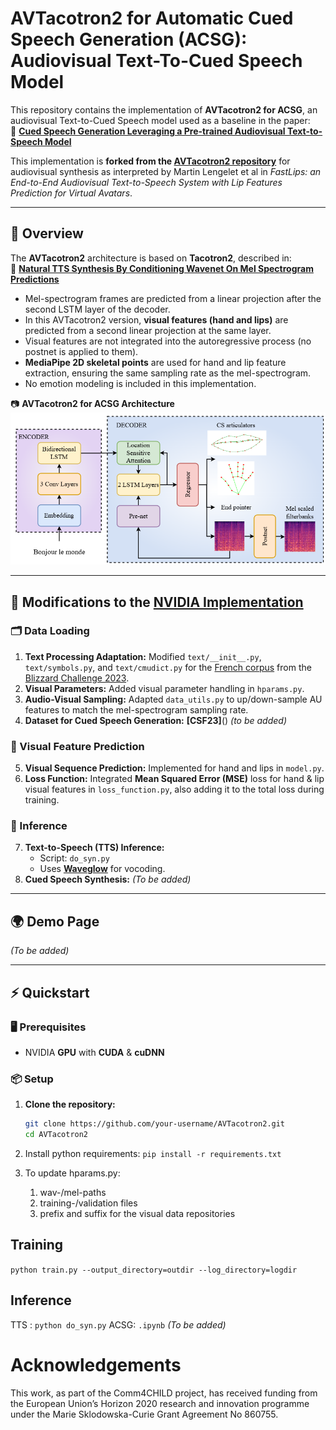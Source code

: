 # **AVTacotron2 for Automatic Cued Speech Generation (ACSG): Audiovisual Text-To-Cued Speech Model**

This repository contains the implementation of **AVTacotron2 for ACSG**, an audiovisual Text-to-Cued Speech model used as a baseline in the paper:  
📄 **[Cued Speech Generation Leveraging a Pre-trained Audiovisual Text-to-Speech Model](https://arxiv.org/pdf/2501.04799)**  

This implementation is **forked from the [AVTacotron2 repository](https://github.com/MartinLenglet/AVTacotron2)** for audiovisual synthesis as interpreted by Martin Lengelet et al in *FastLips: an End-to-End Audiovisual Text-to-Speech System with Lip Features Prediction for Virtual Avatars*.  

---

## **📌 Overview**
The **AVTacotron2** architecture is based on **Tacotron2**, described in:  
🔗 **[Natural TTS Synthesis By Conditioning Wavenet On Mel Spectrogram Predictions](https://arxiv.org/pdf/1712.05884.pdf)**  

- Mel-spectrogram frames are predicted from a linear projection after the second LSTM layer of the decoder.  
- In this AVTacotron2 version, **visual features (hand and lips)** are predicted from a second linear projection at the same layer.  
- Visual features are not integrated into the autoregressive process (no postnet is applied to them).  
- **MediaPipe 2D skeletal points** are used for hand and lip feature extraction, ensuring the same sampling rate as the mel-spectrogram.  
- No emotion modeling is included in this implementation.  

📷 **AVTacotron2 for ACSG Architecture**  
![AVTacotron2 Architecture](AVTacotron2_cs.png)  

---

## **🔧 Modifications to the [NVIDIA Implementation](https://github.com/NVIDIA/tacotron2)**  

### **🗂️ Data Loading**
1. **Text Processing Adaptation:** Modified `text/__init__.py`, `text/symbols.py`, and `text/cmudict.py` for the [French corpus](https://zenodo.org/records/7560290#.Y85YpC_pMzw) from the [Blizzard Challenge 2023](https://hal.science/hal-04269927/document).  
2. **Visual Parameters:** Added visual parameter handling in `hparams.py`.  
3. **Audio-Visual Sampling:** Adapted `data_utils.py` to up/down-sample AU features to match the mel-spectrogram sampling rate.  
4. **Dataset for Cued Speech Generation:** **[CSF23]**() *(to be added)*  

### **🎥 Visual Feature Prediction**
5. **Visual Sequence Prediction:** Implemented for hand and lips in `model.py`.  
6. **Loss Function:** Integrated **Mean Squared Error (MSE)** loss for hand & lip visual features in `loss_function.py`, also adding it to the total loss during training.  

### **🚀 Inference**
7. **Text-to-Speech (TTS) Inference:**  
   - Script: `do_syn.py`  
   - Uses **[Waveglow](https://github.com/NVIDIA/waveglow)** for vocoding.  
8. **Cued Speech Synthesis:** *(To be added)*  

---

## **🌍 Demo Page**  
*(To be added)*  

---

## **⚡ Quickstart**  

### **🖥️ Prerequisites**
- NVIDIA **GPU** with **CUDA** & **cuDNN**  

### **📦 Setup**
1. **Clone the repository:**  
   ```bash
   git clone https://github.com/your-username/AVTacotron2.git
   cd AVTacotron2

2. Install python requirements: `pip install -r requirements.txt`

3. To update hparams.py:
    1. wav-/mel-paths 
    2. training-/validation files
    3. prefix and suffix for the visual data repositories

## Training
`python train.py --output_directory=outdir --log_directory=logdir`

## Inference
TTS : `python do_syn.py`
ACSG: `.ipynb` *(To be added)* 

# Acknowledgements
This work, as part of the Comm4CHILD project, has received funding from the European Union’s Horizon 2020 research and innovation programme under the Marie Sklodowska-Curie Grant Agreement No 860755.

<!-- # Citation
    @inproceedings{lesankar2025acsg,
        title={Cued Speech Generation Leveraging a Pre-trained Audiovisual Text-to-Speech Model},
        author={Sankar, Sanjana and Lenglet, Martin and Bailly, G{\'e}rard and Beauemps, Denis and Hueber, Thomas},
        booktitle={Proc. of ICASSP},
        pages={to be updated},
        year={2025}
    } -->